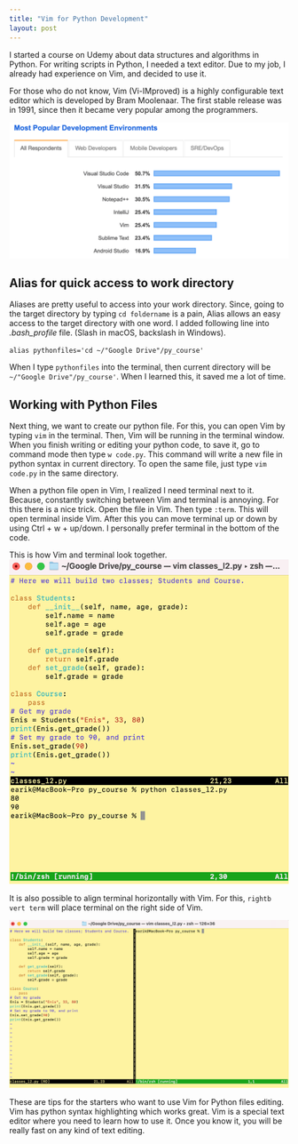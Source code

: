 ```yaml
---
title: "Vim for Python Development"
layout: post
---
```


I started a course on Udemy about data structures and algorithms in Python. For writing scripts in Python, I needed a text editor. Due to my job, I already had experience on Vim, and decided to use it. 

For those who do not know, Vim (Vi-IMproved) is a highly configurable text editor which is developed by Bram Moolenaar. The first stable release was in 1991, since then it became very popular among the programmers. 

![Stackoverflow Surver in 2019](/assets/images/so_survey_2019.png)

## Alias for quick access to work directory

Aliases are pretty useful to access into your work directory. Since, going to the target directory by typing `cd foldername` is a pain, Alias allows an easy access to the target directory with one word. I added following line into *.bash_profile* file. (Slash in macOS, backslash in Windows).

`alias pythonfiles='cd ~/"Google Drive"/py_course'`

When I type `pythonfiles` into the terminal, then current directory will be `~/"Google Drive"/py_course'`. When I learned this, it saved me a lot of time. 

## Working with Python Files
Next thing, we want to create our python file. For this, you can open Vim by typing `vim` in the terminal. Then, Vim will be running in the terminal window. When you finish writing or editing your python code, to save it, go to command mode then type `w code.py`. This command will write a new file in python syntax in current directory. To open the same file, just type `vim code.py` in the same directory.

When a python file open in Vim, I realized I need terminal next to it. Because, constantly switching between Vim and terminal is annoying. For this there is a nice trick. Open the file in Vim. Then type `:term`. This will open terminal inside Vim. After this you can move terminal up or down by using Ctrl + w + up/down. I personally prefer terminal in the bottom of the code. 

This is how Vim and terminal look together.
![Vim in Terminal Window](/assets/images/vim_term.png)

It is also possible to align terminal horizontally with Vim. For this, `rightb vert term` will place terminal on the right side of Vim. 

![Horizontally aligned Terminal](/assets/images/vim_term_h.png)

These are tips for the starters who want to use Vim for Python files editing. Vim has python syntax highlighting which works great. Vim is a special text editor where you need to learn how to use it. Once you know it, you will be really fast on any kind of text editing.